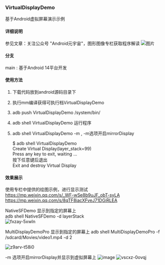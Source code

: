 ### VirtualDisplayDemo
基于Android虚拟屏幕演示示例

#### 详细说明
参见文章：关注公众号 "Android元宇宙"，图形图像专栏获取程序解读
![图片](https://github.com/yrzroger/NativeSFDemo/assets/18068017/e4ddc7ce-cb94-4029-847c-cdabaa5f5dcd)


#### 分支
main : 基于Android 14平台开发 


#### 使用方法
1. 下载代码放到android源码目录下
2. 执行mm编译获得可执行档VirtualDisplayDemo
3. adb push VirtualDisplayDemo /system/bin/
4. adb shell VirtualDisplayDemo 运行程序
5. adb shell VirtualDisplayDemo -m , -m选项开启mirrorDisplay

    $ adb shell VirtualDisplayDemo  
       Create Virtual Display(layer_stack=99)  
       Press any key to exit, waiting ...  
       按下任意键后退出  
       Exit and destroy Virtual Display  


#### 效果展示

使用专栏中提供的绘图示例，进行显示测试  
https://mp.weixin.qq.com/s/_WF-wSe8b9uJF_obT-syLA  
https://mp.weixin.qq.com/s/8qTF8iacXFveJ71DGiRLEA  

NativeSFDemo 显示到指定的屏幕上    
adb shell NativeSFDemo -d layerStack    
![fxzay-5xwln](https://github.com/user-attachments/assets/5414042f-6c30-4434-9524-67e75b74f995)


MultiDisplayDemoPro 显示到指定的屏幕上 
adb shell MultiDisplayDemoPro -f /sdcard/Movies/video1.mp4 -d 2  

![z9arv-t58i0](https://github.com/user-attachments/assets/b77c08b1-6dc9-471d-a998-e4230c21098d)


-m 选项开启mirrorDisplay并显示到虚拟屏幕上
![image](https://github.com/user-attachments/assets/e6786795-3c32-4f0c-8d9a-9b2ca09ae6d1)
![vscxz-0ovqj](https://github.com/user-attachments/assets/94927ced-201d-46ed-994c-a64ae11d1a08)




